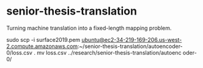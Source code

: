# senior-thesis-translation
Turning machine translation into a fixed-length mapping problem.

 sudo scp -i surface2019.pem ubuntu@ec2-34-219-169-206.us-west-2.compute.amazonaws.com:~/senior-thesis-translation/autoencoder-0/loss.csv .
 mv loss.csv ../research/senior-thesis-translation/autoenc
oder-0/
